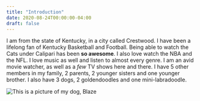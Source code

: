 ```yaml
---
title: "Introduction"
date: 2020-08-24T00:00:00-04:00
draft: false
---
```


I am from the state of Kentucky, in a city called Crestwood. I have been a lifelong fan of Kentucky Basketball and Football. Being able to watch the Cats under Calipari has been **so awesome**. I also love watch the NBA and the NFL. I love music as well and listen to almost every genre. I am an avid movie watcher, as well as a *few* TV shows here and there. I have 5 other members in my family, 2 parents, 2 younger sisters and one younger brother. I also have 3 dogs, 2 goldendoodles and one mini-labradoodle.

![This is a picture of my dog, Blaze](https://modest-fermat-1ff38a.netlify.app/IMG_0551.jpg)
